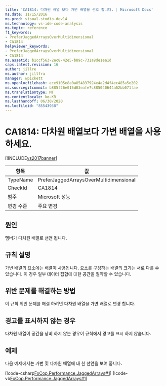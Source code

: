 ```yaml
---
title: 'CA1814: 다차원 배열 보다 가변 배열을 선호 합니다. | Microsoft Docs'
ms.date: 11/15/2016
ms.prod: visual-studio-dev14
ms.technology: vs-ide-code-analysis
ms.topic: reference
f1_keywords:
- PreferJaggedArraysOverMultidimensional
- CA1814
helpviewer_keywords:
- PreferJaggedArraysOverMultidimensional
- CA1814
ms.assetid: b1ccf563-2ec8-42e5-b89c-731a9de1ea1d
caps.latest.revision: 16
author: jillre
ms.author: jillfra
manager: wpickett
ms.openlocfilehash: ece9105e8a0a854837924e4a2d4f4ec485a5e202
ms.sourcegitcommit: b885f26e015d03eafe7c885040644a52bb071fae
ms.translationtype: MT
ms.contentlocale: ko-KR
ms.lasthandoff: 06/30/2020
ms.locfileid: "85543938"
---
```

# <a name="ca1814-prefer-jagged-arrays-over-multidimensional"></a>CA1814: 다차원 배열보다 가변 배열을 사용하세요.
[!INCLUDE[vs2017banner](../includes/vs2017banner.md)]

|항목|값|
|-|-|
|TypeName|PreferJaggedArraysOverMultidimensional|
|CheckId|CA1814|
|범주|Microsoft 성능|
|변경 수준|주요 변경|

## <a name="cause"></a>원인
 멤버가 다차원 배열로 선언 됩니다.

## <a name="rule-description"></a>규칙 설명
 가변 배열의 요소에는 배열이 사용됩니다. 요소를 구성하는 배열의 크기는 서로 다를 수 있습니다. 이 경우 일부 데이터 집합에 대한 공간을 절약할 수 있습니다.

## <a name="how-to-fix-violations"></a>위반 문제를 해결하는 방법
 이 규칙 위반 문제를 해결 하려면 다차원 배열을 가변 배열로 변경 합니다.

## <a name="when-to-suppress-warnings"></a>경고를 표시하지 않는 경우
 다차원 배열이 공간을 낭비 하지 않는 경우이 규칙에서 경고를 표시 하지 않습니다.

## <a name="example"></a>예제
 다음 예제에서는 가변 및 다차원 배열에 대 한 선언을 보여 줍니다.

 [!code-csharp[FxCop.Performance.JaggedArrays#1](../snippets/csharp/VS_Snippets_CodeAnalysis/FxCop.Performance.JaggedArrays/cs/FxCop.Performance.JaggedArrays.cs#1)]
 [!code-vb[FxCop.Performance.JaggedArrays#1](../snippets/visualbasic/VS_Snippets_CodeAnalysis/FxCop.Performance.JaggedArrays/vb/FxCop.Performance.JaggedArrays.vb#1)]
